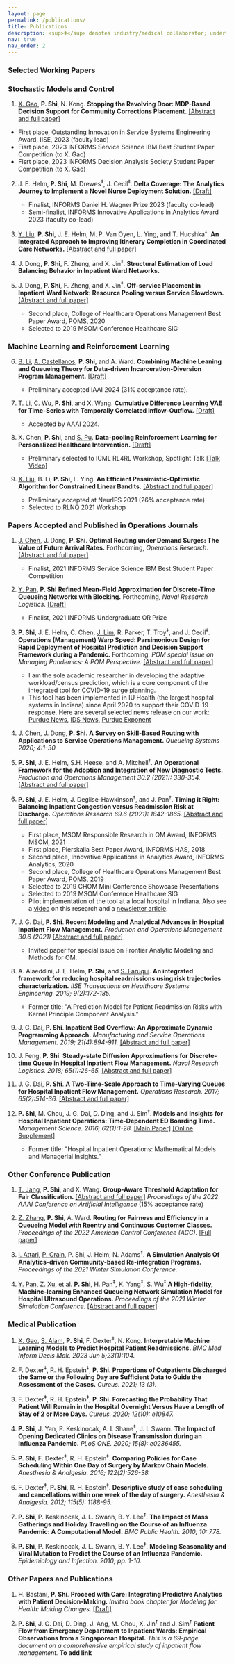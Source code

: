 ```yaml
---
layout: page
permalink: /publications/
title: Publications
description: <sup>‡</sup> denotes industry/medical collaborator; underline denotes student
nav: true
nav_order: 2
---
```

<!-- _pages/publications.md -->

### Selected Working Papers
### Stochastic Models and Control
1. <ins>X. Gao</ins>, **P. Shi**, N. Kong.
**Stopping the Revolving Door: MDP-Based Decision Support for Community Corrections Placement.** [[Abstract and full paper]](https://papers.ssrn.com/sol3/papers.cfm?abstract_id=4672337)
  - First place, Outstanding Innovation in Service Systems Engineering Award, IISE, 2023 (faculty lead)
  - Fisrt place, 2023 INFORMS Service Science IBM Best Student Paper Competition (to X. Gao)
  - Fisrt place, 2023 INFORMS Decision Analysis Society Student Paper Competition (to X. Gao)

2. J. E. Helm, **P. Shi**, M. Drewes<sup>‡</sup>, J. Cecil<sup>‡</sup>.
**Delta Coverage: The Analytics Journey to Implement a Novel Nurse Deployment Solution.** [[Draft]](https://web.ics.purdue.edu/~shi178/Delta_Coverage_forShare.pdf)
   - Finalist, INFORMS Daniel H. Wagner Prize 2023 (faculty co-lead)
   - Semi-finalist, INFORMS Innovative Applications in Analytics Award 2023 (faculty co-lead)

3. <ins>Y. Liu</ins>, **P. Shi**, J. E. Helm, M. P. Van Oyen, L. Ying, and T. Hucshka<sup>‡</sup>.
**An Integrated Approach to Improving Itinerary Completion in Coordinated Care Networks.** [[Abstract and full paper]](https://papers.ssrn.com/sol3/papers.cfm?abstract_id=3667095)

4. J. Dong, **P. Shi**, F. Zheng, and X. Jin<sup>‡</sup>.
**Structural Estimation of Load Balancing Behavior in Inpatient Ward Networks.**

5. J. Dong, **P. Shi**, F. Zheng, and X. Jin<sup>‡</sup>.
**Off-service Placement in Inpatient Ward Network: Resource Pooling versus Service Slowdown.** [[Abstract and full paper]](https://papers.ssrn.com/sol3/papers.cfm?abstract_id=3306853)
   - Second place, College of Healthcare Operations Management Best Paper Award, POMS, 2020 
   - Selected to 2019 MSOM Conference Healthcare SIG

### Machine Learning and Reinforcement Learning
6. <ins>B. Li</ins>, <ins>A. Castellanos</ins>, **P. Shi**, and A. Ward.
**Combining Machine Leaning and Queueing Theory for Data-driven Incarceration-Diversion Program Management.** [[Draft]](https://web.ics.purdue.edu/~shi178/IAAI_24_forShare.pdf)
   - Preliminary accepted IAAI 2024 (31% acceptance rate).

7. <ins>T. Li</ins>, <ins>C. Wu</ins>, **P. Shi**, and X. Wang.
**Cumulative Difference Learning VAE for Time-Series with Temporally Correlated Inflow-Outflow.** [[Draft]](https://web.ics.purdue.edu/~shi178/VAE_share.pdf)
   - Accepted by AAAI 2024.

8. X. Chen, **P. Shi**, and <ins>S. Pu</ins>.
**Data-pooling Reinforcement Learning for Personalized Healthcare Intervention.** [[Draft]](https://web.ics.purdue.edu/~shi178/pooling_RL_draft.pdf)
   - Preliminary selected to ICML RL4RL Workshop, Spotlight Talk [[Talk Video]](https://web.ics.purdue.edu/~shi178/FA01_Shi.mp4)
   
9. <ins>X. Liu</ins>, B. Li, **P. Shi**, L. Ying.
**An Efficient Pessimistic-Optimistic Algorithm for Constrained Linear Bandits.** [[Abstract and full paper]](https://arxiv.org/abs/2102.05295)
   - Preliminary accepted at NeurIPS 2021 (26% acceptance rate)
   - Selected to RLNQ 2021 Workshop

### Papers Accepted and Published in Operations Journals
1. <ins>J. Chen</ins>, J. Dong, **P. Shi**.
**Optimal Routing under Demand Surges: The Value of Future Arrival Rates.**
Forthcoming, *Operations Research.* [[Abstract and full paper]](https://papers.ssrn.com/sol3/papers.cfm?abstract_id=3980227)
   - Finalist, 2021 INFORMS Service Science IBM Best Student Paper Competition

2. <ins>Y. Pan</ins>, **P. Shi**
**Refined Mean-Field Approximation for Discrete-Time Queueing Networks with Blocking.**
Forthcoming, _Naval Research Logistics_. [[Draft]](https://web.ics.purdue.edu/~shi178/Refined_Mean_Field_Approx_submit.pdf)
   - Finalist, 2021 INFORMS Undergraduate OR Prize

3. **P. Shi**, J. E. Helm, C. Chen, <ins>J. Lim</ins>, R. Parker, T. Troy<sup>‡</sup>, and J. Cecil<sup>‡</sup>.
**Operations (Management) Warp Speed: Parsimonious Design for Rapid Deployment of Hospital Prediction and Decision Support Framework during a Pandemic.**
Forthcoming, *POM special issue on Managing Pandemics: A POM Perspective.* [[Abstract and full paper]](https://papers.ssrn.com/sol3/papers.cfm?abstract_id=3815418)
   - I am the sole academic researcher in developing the adaptive workload/census prediction, which is a core component of the integrated tool for COVID-19 surge planning. 
   - This tool has been implemented in IU Health (the largest hospital systems in Indiana) since April 2020 to support their COVID-19 response. Here are several selected news release on our work: [Purdue News](https://www.purdue.edu/newsroom/releases/2020/Q2/krannert-and-kelley-business-schools-collaborating-to-help-iu-health-manage-surge-of-covid-19-patients.html), [IDS News](https://www.idsnews.com/article/2020/04/kelley-krannert-partner-to-predict-hospital-ventilator-demand-surges), [Purdue Exponent](https://www.purdueexponent.org/city_state/article_323518b4-aa94-11ea-af87-336709c43d50.html)

4. <ins>J. Chen</ins>, J. Dong, **P. Shi**.
**A Survey on Skill-Based Routing with Applications to Service Operations Management.**
*Queueing Systems 2020; 4:1-30.*

5. **P. Shi**, J. E. Helm, S.H. Heese, and A. Mitchell<sup>‡</sup>.
**An Operational Framework for the Adoption and Integration of New Diagnostic Tests.**
*Production and Operations Management 30.2 (2021): 330-354.* [[Abstract and full paper]](https://papers.ssrn.com/sol3/papers.cfm?abstract_id=3430980)

6. **P. Shi**, J. E. Helm, J. Deglise-Hawkinson<sup>‡</sup>, and J. Pan<sup>‡</sup>.
**Timing it Right: Balancing Inpatient Congestion versus Readmission Risk at Discharge.**
*Operations Research 69.6 (2021): 1842-1865.* [[Abstract and full paper]](https://papers.ssrn.com/sol3/papers.cfm?abstract_id=3202975)
   - First place, MSOM Responsible Research in OM Award, INFORMS MSOM, 2021 
   - First place, Pierskalla Best Paper Award, INFORMS HAS, 2018 
   - Second place, Innovative Applications in Analytics Award, INFORMS Analytics, 2020 
   - Second place, College of Healthcare Operations Management Best Paper Award, POMS, 2019 
   - Selected to 2019 CHOM Mini Conference Showcase Presentations 
   - Selected to 2019 MSOM Conference Healthcare SIG 
   - Pilot implementation of the tool at a local hospital in Indiana. Also see a [video](https://www.youtube.com/watch?v=TNMJr57cBR0) on this research and a [newsletter article](https://web.ics.purdue.edu/~shi178/MGMT%20article_PShi.pdf).

7. J. G. Dai, **P. Shi**.
**Recent Modeling and Analytical Advances in Hospital Inpatient Flow Management.**
*Production and Operations Management 30.6 (2021)* [[Abstract and full paper]](https://papers.ssrn.com/sol3/papers.cfm?abstract_id=3310853)
   - Invited paper for special issue on Frontier Analytic Modeling and Methods for OM.

8. A. Alaeddini, J. E. Helm, **P. Shi**, and <ins>S. Faruqui</ins>.
**An integrated framework for reducing hospital readmissions using risk trajectories characterization.**
*IISE Transactions on Healthcare Systems Engineering. 2019; 9(2):172-185.*
   - Former title: "A Prediction Model for Patient Readmission Risks with Kernel Principle Component Analysis."

9. J. G. Dai, **P. Shi**.
**Inpatient Bed Overflow: An Approximate Dynamic Programming Approach.**
*Manufacturing and Service Operations Management. 2019; 21(4):894-911.* [[Abstract and full paper]](https://papers.ssrn.com/sol3/papers.cfm?abstract_id=2924208)

10. J. Feng, **P. Shi**.
**Steady-state Diffusion Approximations for Discrete-time Queue in Hospital Inpatient Flow Management.**
*Naval Research Logistics. 2018; 65(1):26-65.* [[Abstract and full paper]](https://arxiv.org/abs/1612.00790)

11. J. G. Dai, **P. Shi**.
**A Two-Time-Scale Approach to Time-Varying Queues for Hospital Inpatient Flow Management.**
*Operations Research. 2017; 65(2):514-36.* [[Abstract and full paper]](https://papers.ssrn.com/sol3/papers.cfm?abstract_id=2489533)

12. **P. Shi**, M. Chou, J. G. Dai, D. Ding, and J. Sim<sup>‡</sup>.
**Models and Insights for Hospital Inpatient Operations: Time-Dependent ED Boarding Time.**
*Management Science. 2016; 62(1):1-28.* [[Main Paper]](https://web.ics.purdue.edu/~shi178/NUH12252013-final-namedCopy.pdf) [[Online Supplement]](https://web.ics.purdue.edu/~shi178/newAppendix12252013-named-copy.pdf)
    - Former title: "Hospital Inpatient Operations: Mathematical Models and Managerial Insights."

### Other Conference Publication
1. <ins>T. Jang</ins>, **P. Shi**, and X. Wang.
**Group-Aware Threshold Adaptation for Fair Classification.** [[Abstract and full paper]](https://arxiv.org/abs/2111.04271)
*Proceedings of the 2022 AAAI Conference on Artificial Intelligence* (15% acceptance rate)

2. <ins>Z. Zhang</ins>, **P. Shi**, A. Ward.
**Routing for Fairness and Efficiency in a Queueing Model with Reentry and Continuous Customer Classes.**
*Proceedings of the 2022 American Control Conference (ACC).* [[Full paper]](https://cpb-us-w2.wpmucdn.com/voices.uchicago.edu/dist/d/2749/files/2019/04/ACC-paper.pdf)

3. <ins>I. Attari</ins>, <ins>P. Crain</ins>, P. Shi, J. Helm, N. Adams<sup>‡</sup>.
**A Simulation Analysis Of Analytics-driven Community-based Re-integration Programs.**
*Proceedings of the 2021 Winter Simulation Conference.*

4. <ins>Y. Pan</ins>, <ins>Z. Xu</ins>, et al. **P. Shi**, H. Pan<sup>‡</sup>, K. Yang<sup>‡</sup>, S. Wu<sup>‡</sup>
**A High-fidelity, Machine-learning Enhanced Queueing Network Simulation Model for Hospital Ultrasound Operations.**
*Proceedings of the 2021 Winter Simulation Conference.* [[Abstract and full paper]](https://arxiv.org/abs/2104.07451)

### Medical Publication
1. <ins>X. Gao</ins>, <ins>S. Alam</ins>, **P. Shi**, F. Dexter<sup>‡</sup>, N. Kong.
**Interpretable Machine Learning Models to Predict Hospital Patient Readmissions.**
_BMC Med Inform Decis Mak. 2023 Jun 5;23(1):104._

2. F. Dexter<sup>‡</sup>, R. H. Epstein<sup>‡</sup>, **P. Shi**.
**Proportions of Outpatients Discharged the Same or the Following Day are Sufficient Data to Guide the Assessment of the Cases.**
_Cureus. 2021; 13 (3)._

3. F. Dexter<sup>‡</sup>, R. H. Epstein<sup>‡</sup>, **P. Shi**.
**Forecasting the Probability That Patient Will Remain in the Hospital Overnight Versus Have a Length of Stay of 2 or More Days.**
_Cureus. 2020; 12(10): e10847._

4. **P. Shi**, J. Yan, P. Keskinocak, A. L Shane<sup>‡</sup>, J. L Swann.
**The Impact of Opening Dedicated Clinics on Disease Transmission during an Influenza Pandemic.**
_PLoS ONE. 2020; 15(8): e0236455._

5. **P. Shi**, F. Dexter<sup>‡</sup>, R. H. Epstein<sup>‡</sup>.
**Comparing Policies for Case Scheduling Within One Day of Surgery by Markov Chain Models.**
_Anesthesia & Analgesia. 2016; 122(2):526-38._

6. F. Dexter<sup>‡</sup>, **P. Shi**, R. H. Epstein<sup>‡</sup>.
**Descriptive study of case scheduling and cancellations within one week of the day of surgery.**
_Anesthesia & Analgesia. 2012; 115(5): 1188-95._

7. **P. Shi**, P. Keskinocak, J. L. Swann, B. Y. Lee<sup>‡</sup>.
**The Impact of Mass Gatherings and Holiday Travelling on the Course of an Influenza Pandemic: A Computational Model.**
_BMC Public Health. 2010; 10: 778._

8. **P. Shi**, P. Keskinocak, J. L. Swann, B. Y. Lee<sup>‡</sup>.
**Modeling Seasonality and Viral Mutation to Predict the Course of an Influenza Pandemic.**
_Epidemiology and Infection. 2010; pp. 1-10._

### Other Papers and Publications
1. H. Bastani, **P. Shi**.
**Proceed with Care: Integrating Predictive Analytics with Patient Decision-Making.**
_Invited book chapter for Modeling for Health: Making Changes._ [[Draft]](https://web.ics.purdue.edu/~shi178/BastaniShi_IntegratingPredictiveAnalytics.pdf)

2. **P. Shi**, J. G. Dai, D. Ding, J. Ang, M. Chou, X. Jin<sup>‡</sup> and J. Sim<sup>‡</sup>
**Patient Flow from Emergency Department to Inpatient Wards: Empirical Observations from a Singaporean Hospital.**
_This is a 69-page document on a comprehensive empirical study of inpatient flow management._ **To add link**
